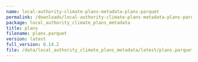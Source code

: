 ```yaml
---
name: local-authority-climate-plans-metadata-plans-parquet
permalink: /downloads/local-authority-climate-plans-metadata-plans-parquet/latest
package: local_authority_climate_plans_metadata
title: plans
filename: plans.parquet
version: latest
full_version: 0.14.2
file: /data/local_authority_climate_plans_metadata/latest/plans.parquet
---
```

